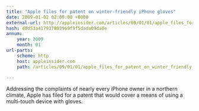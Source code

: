 ```yaml
---
title: "Apple files for patent on winter-friendly iPhone gloves"
date: 2009-01-02 02:00:00 +0000
external-url: http://appleinsider.com/articles/09/01/01/apple_files_for_patent_on_winter_friendly_iphone_gloves
hash: d0d53a417937803969f9f5dada09da0e
annum:
    year: 2009
    month: 01
url-parts:
    scheme: http
    host: appleinsider.com
    path: /articles/09/01/01/apple_files_for_patent_on_winter_friendly_iphone_gloves

---
```


Addressing the complaints of nearly every iPhone owner in a northern climate, Apple has filed for a patent that would cover a means of using a multi-touch device with gloves.
